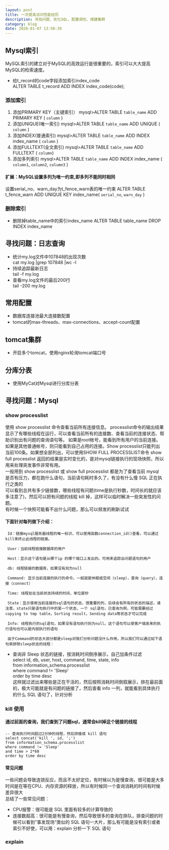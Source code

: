 ```yaml
---
layout: post
title: 一次提高访问性能经历
description: 寻找问题、优化SQL、配置调优、搭建集群
category: blog
date: 2020-01-07 13:50:39
---
```


## Mysql索引
MySQL索引的建立对于MySQL的高效运行是很重要的，索引可以大大提高MySQL的检索速度。  
* 给t_record的code字段添加索引index_code  
ALTER TABLE t_record ADD INDEX index_code(code);

### 添加索引
1. 添加PRIMARY KEY（主键索引） 
mysql>ALTER TABLE `table_name` ADD PRIMARY KEY ( `column` ) 
2. 添加UNIQUE(唯一索引) 
mysql>ALTER TABLE `table_name` ADD UNIQUE ( 
`column` 
) 
3. 添加INDEX(普通索引) 
mysql>ALTER TABLE `table_name` ADD INDEX index_name ( `column` ) 
4. 添加FULLTEXT(全文索引) 
mysql>ALTER TABLE `table_name` ADD FULLTEXT ( `column`) 
5. 添加多列索引 
mysql>ALTER TABLE `table_name` ADD INDEX index_name ( `column1`, `column2`, `column3` )

#### 扩展：MySQL设置多列为唯一约束,即多列不能同时相同
设置serial_no、warn_day为t_fence_warn表的唯一约束
ALTER TABLE t_fence_warn ADD UNIQUE KEY index_name( `serial_no`, `warn_day` )

### 删除索引
* 删除掉table_name中的索引index_name
ALTER TABLE table_name DROP INDEX index_name

## 寻找问题：日志查询
* 统计my.log文件中107848的出现次数  
cat my.log |grep 107848 |wc -l  
* 持续追踪最新日志  
tail -f my.log  
* 查看my.log文件的最后200行  
tail -200 my.log  

## 常用配置
* 数据库连接池最大连接数配置
* tomcat的max-threads、max-connections、accept-count配置

## tomcat集群
- 开启多个tomcat，使用nginx轮询tomcat端口号

## 分库分表
- 使用MyCat对Mysql进行分库分表

## 寻找问题：Mysql

### show processlist 
使用 show processlist 命令查看当前所有连接信息。
processlist命令的输出结果显示了有哪些线程在运行，可以查看当前所有的连接数、查看当前的连接状态、帮助识别出有问题的查询语句等。
如果是root帐号，能看到所有用户的当前连接。如果是其他普通帐号，则只能看到自己占用的连接。Show processlist只能列出当前100条。如果想全部列出，可以使用SHOW FULL PROCESSLIST命令
show full processlist 返回的结果是实时变化的，是对mysql链接执行的现场快照，所以用来处理突发事件非常有用。  
一般用到 show processlist 或 show full processlist 都是为了查看当前 mysql 是否有压力，都在跑什么语句，当前语句耗时多久了，有没有什么慢 SQL 正在执行之类的  
可以看到总共有多少链接数，哪些线程有问题(time是执行秒数，时间长的就应该多注意了)，然后可以把有问题的线程 kill 掉，这样可以临时解决一些突发性的问题。  
有时候一个快照可能看不出什么问题，那么可以频发的刷新试试

#### 下面针对每列做下介绍：
     
     Id：链接mysql服务器线程的唯一标识，可以使用函数connection_id()查看，可以通过kill来终止此线程的链接。
     
     User：当前线程链接数据库的用户
     
     Host：显示这个语句是从哪个ip 的哪个端口上发出的。可用来追踪出问题语句的用户
     
     db: 线程链接的数据库，如果没有则为null
     
     Command: 显示当前连接的执行的命令，一般就是休眠或空闲（sleep），查询（query），连接（connect）
     
     Time: 线程处在当前状态持续的时间，单位是秒
     
     State：显示使用当前连接的sql语句的状态，很重要的列，后续会有所有的状态的描述，请注意，state只是语句执行中的某一个状态，一个 sql语句，已查询为例，可能需要经过copying to tmp table，Sorting result，Sending data等状态才可以完成
     
     Info: 线程执行的sql语句，如果没有语句执行则为null。这个语句可以使客户端发来的执行语句也可以是内部执行的语句
     
     由于Command的状态大部分都是sleep对我们分析问题没什么作用，所以我们可以通过如下语句来排除sleep状态的线程：

- 查询非 Sleep 状态的链接，按消耗时间倒序展示，自己加条件过滤   
select id, db, user, host, command, time, state, info  
from information_schema.processlist  
where command != 'Sleep'  
order by time desc  
这样就过滤出来哪些是正在干活的，然后按照消耗时间倒叙展示，排在最前面的，极大可能就是有问题的链接了，然后查看 info 一列，就能看到具体执行的什么 SQL 语句了，针对分析 

### kill 使用

#### 通过前面的查询，我们查到了问题sql，通常会kill掉这个链接的线程

    -- 查询执行时间超过2分钟的线程，然后拼接成 kill 语句
    select concat('kill ', id, ';')
    from information_schema.processlist
    where command != 'Sleep'
    and time > 2*60
    order by time desc
   
#### 常见问题
一些问题会导致连锁反应，而且不太好定位，有时候以为是慢查询，很可能是大多时间是在等在CPU、内存资源的释放，所以有时候同一个查询消耗的时间有时候差异很大  
总结了一些常见问题：  
- CPU报警：很可能是 SQL 里面有较多的计算导致的
- 连接数超高：很可能是有慢查询，然后导致很多的查询在排队，排查问题的时候可以看到”事发现场“类似的 SQL 语句一大片，那么有可能是没有索引或者索引不好使，可以用：explain 分析一下 SQL 语句

### explain

















